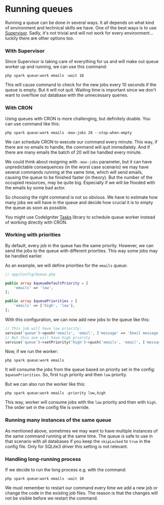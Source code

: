 # Running queues

Running a queue can be done in several ways. It all depends on what kind of environment and technical skills we have. One of the best ways is to use [Supervisor](http://supervisord.org). Sadly, it's not trivial and will not work for every environment... luckily there are other options too.

### With Supervisor

Since Supervisor is taking care of everything for us and will make out queue worker up and running, we can use this command:

    php spark queue:work emails -wait 10

This will cause command to check for the new jobs every 10 seconds if the queue is empty. But it will not quit. Waiting time is important since we don't want to overflow out database with the unnecessary queries.

### With CRON

Using queues with CRON is more challenging, but definitely doable. You can use command like this:

    php spark queue:work emails -max-jobs 20 --stop-when-empty

We can schedule CRON to execute our command every minute. This way, if there are no emails to handle, the command will quit immediately. And if there are many emails the batch of 20 will be handled every minute.

We could think about resigning with `-max-jobs` parameter, but it can have unpredictable consequences (in the worst case scenario) we may have several commands running at the same time, which will send emails, causing the queue to be finished faster (in theory). But the number of the occupied resources, may be quite big. Especially if we will be flooded with the emails by some bad actor.

So choosing the right command is not so obvious. We have to estimate how many jobs we will have in the queue and decide how crucial it is to empty the queue as soon as possible.

You might use CodeIgniter [Tasks](https://github.com/codeigniter4/tasks) library to schedule queue worker instead of working directly with CRON.

### Working with priorities

By default, every job in the queue has the same priority. However, we can send the jobs to the queue with different priorities. This way some jobs may be handled earlier.

As an example, we will define priorities for the `emails` queue:

```php
// app/Config/Queue.php

public array $queueDefaultPriority = [
    'emails' => 'low',
];

public array $queuePriorities = [
    'emails' => ['high', 'low'],
];
```

With this configuration, we can now add new jobs to the queue like this:

```php
// This job will have low priority:
service('queue')->push('emails', 'email', ['message' => 'Email message with low priority']);
// But this one will have high priority
service('queue')->setPriority('high')->push('emails', 'email', ['message' => 'Email message with high priority']);
```

Now, if we run the worker:

    php spark queue:work emails

It will consume the jobs from the queue based on priority set in the config: `$queuePriorities`. So, first `high` priority and then `low` priority.

But we can also run the worker like this:

    php spark queue:work emails -priority low,high

This way, worker will consume jobs with the `low` priority and then with `high`. The order set in the config file is override.

### Running many instances of the same queue

As mentioned above, sometimes we may want to have multiple instances of the same command running at the same time. The queue is safe to use in that scenario with all databases if you keep the `skipLocked` to `true` in the config file. Only for SQLite3 driver this setting is not relevant.

### Handling long-running process

If we decide to run the long process e.g. with the command:

    php spark queue:work emails -wait 10

We must remember to restart our command every time we add a new job or change the code in the existing job files. The reason is that the changes will not be visible before we restart the command.
